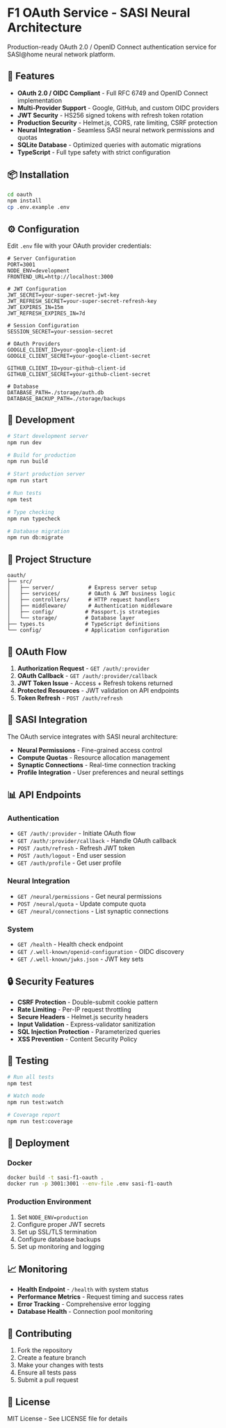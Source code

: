 # F1 OAuth Service - SASI Neural Architecture

Production-ready OAuth 2.0 / OpenID Connect authentication service for SASI@home neural network platform.

## 🚀 Features

- **OAuth 2.0 / OIDC Compliant** - Full RFC 6749 and OpenID Connect implementation
- **Multi-Provider Support** - Google, GitHub, and custom OIDC providers
- **JWT Security** - HS256 signed tokens with refresh token rotation
- **Production Security** - Helmet.js, CORS, rate limiting, CSRF protection
- **Neural Integration** - Seamless SASI neural network permissions and quotas
- **SQLite Database** - Optimized queries with automatic migrations
- **TypeScript** - Full type safety with strict configuration

## 📦 Installation

```bash
cd oauth
npm install
cp .env.example .env
```

## ⚙️ Configuration

Edit `.env` file with your OAuth provider credentials:

```env
# Server Configuration
PORT=3001
NODE_ENV=development
FRONTEND_URL=http://localhost:3000

# JWT Configuration
JWT_SECRET=your-super-secret-jwt-key
JWT_REFRESH_SECRET=your-super-secret-refresh-key
JWT_EXPIRES_IN=15m
JWT_REFRESH_EXPIRES_IN=7d

# Session Configuration
SESSION_SECRET=your-session-secret

# OAuth Providers
GOOGLE_CLIENT_ID=your-google-client-id
GOOGLE_CLIENT_SECRET=your-google-client-secret

GITHUB_CLIENT_ID=your-github-client-id
GITHUB_CLIENT_SECRET=your-github-client-secret

# Database
DATABASE_PATH=./storage/auth.db
DATABASE_BACKUP_PATH=./storage/backups
```

## 🚀 Development

```bash
# Start development server
npm run dev

# Build for production
npm run build

# Start production server
npm run start

# Run tests
npm test

# Type checking
npm run typecheck

# Database migration
npm run db:migrate
```

## 📁 Project Structure

```
oauth/
├── src/
│   ├── server/           # Express server setup
│   ├── services/         # OAuth & JWT business logic
│   ├── controllers/      # HTTP request handlers
│   ├── middleware/       # Authentication middleware
│   ├── config/          # Passport.js strategies
│   └── storage/         # Database layer
├── types.ts             # TypeScript definitions
└── config/              # Application configuration
```

## 🔐 OAuth Flow

1. **Authorization Request** - `GET /auth/:provider`
2. **OAuth Callback** - `GET /auth/:provider/callback`
3. **JWT Token Issue** - Access + Refresh tokens returned
4. **Protected Resources** - JWT validation on API endpoints
5. **Token Refresh** - `POST /auth/refresh`

## 🧠 SASI Integration

The OAuth service integrates with SASI neural architecture:

- **Neural Permissions** - Fine-grained access control
- **Compute Quotas** - Resource allocation management
- **Synaptic Connections** - Real-time connection tracking
- **Profile Integration** - User preferences and neural settings

## 📊 API Endpoints

### Authentication
- `GET /auth/:provider` - Initiate OAuth flow
- `GET /auth/:provider/callback` - Handle OAuth callback
- `POST /auth/refresh` - Refresh JWT token
- `POST /auth/logout` - End user session
- `GET /auth/profile` - Get user profile

### Neural Integration
- `GET /neural/permissions` - Get neural permissions
- `POST /neural/quota` - Update compute quota
- `GET /neural/connections` - List synaptic connections

### System
- `GET /health` - Health check endpoint
- `GET /.well-known/openid-configuration` - OIDC discovery
- `GET /.well-known/jwks.json` - JWT key sets

## 🔒 Security Features

- **CSRF Protection** - Double-submit cookie pattern
- **Rate Limiting** - Per-IP request throttling
- **Secure Headers** - Helmet.js security headers
- **Input Validation** - Express-validator sanitization
- **SQL Injection Protection** - Parameterized queries
- **XSS Prevention** - Content Security Policy

## 🧪 Testing

```bash
# Run all tests
npm test

# Watch mode
npm run test:watch

# Coverage report
npm run test:coverage
```

## 🚀 Deployment

### Docker

```bash
docker build -t sasi-f1-oauth .
docker run -p 3001:3001 --env-file .env sasi-f1-oauth
```

### Production Environment

1. Set `NODE_ENV=production`
2. Configure proper JWT secrets
3. Set up SSL/TLS termination
4. Configure database backups
5. Set up monitoring and logging

## 📈 Monitoring

- **Health Endpoint** - `/health` with system status
- **Performance Metrics** - Request timing and success rates
- **Error Tracking** - Comprehensive error logging
- **Database Health** - Connection pool monitoring

## 🤝 Contributing

1. Fork the repository
2. Create a feature branch
3. Make your changes with tests
4. Ensure all tests pass
5. Submit a pull request

## 📄 License

MIT License - See LICENSE file for details